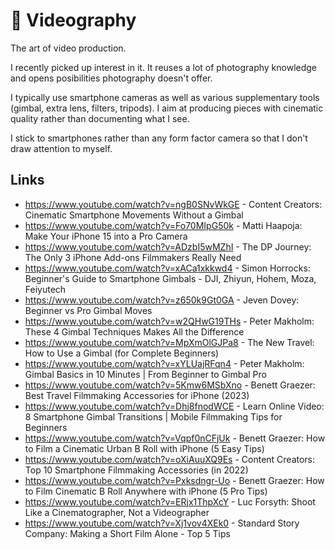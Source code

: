 # 🎥 Videography

The art of video production.

I recently picked up interest in it. It reuses a lot of photography knowledge and opens posibilities photography doesn't offer.

I typically use smartphone cameras as well as various supplementary tools (gimbal, extra lens, filters, tripods). I aim at producing pieces with cinematic quality rather than documenting what I see.

I stick to smartphones rather than any form factor camera so that I don't draw attention to myself.

## Links

- https://www.youtube.com/watch?v=ngB0SNvWkGE - Content Creators: Cinematic Smartphone Movements Without a Gimbal
- https://www.youtube.com/watch?v=Fo70MIpG50k - Matti Haapoja: Make Your iPhone 15 into a Pro Camera
- https://www.youtube.com/watch?v=ADzbI5wMZhI - The DP Journey: The Only 3 iPhone Add-ons Filmmakers Really Need
- https://www.youtube.com/watch?v=xACa1xkkwd4 - Simon Horrocks: Beginner's Guide to Smartphone Gimbals - DJI, Zhiyun, Hohem, Moza, Feiyutech
- https://www.youtube.com/watch?v=z650k9Gt0GA - Jeven Dovey: Beginner vs Pro Gimbal Moves
- https://www.youtube.com/watch?v=w2QHwG19THs - Peter Makholm: These 4 Gimbal Techniques Makes All the Difference
- https://www.youtube.com/watch?v=MpXmOlGJPa8 - The New Travel: How to Use a Gimbal (for Complete Beginners)
- https://www.youtube.com/watch?v=xYLUajRFqn4 - Peter Makholm: Gimbal Basics in 10 Minutes | From Beginner to Gimbal Pro
- https://www.youtube.com/watch?v=5Kmw6MSbXno - Benett Graezer: Best Travel Filmmaking Accessories for iPhone (2023)
- https://www.youtube.com/watch?v=Dhj8fnodWCE - Learn Online Video: 8 Smartphone Gimbal Transitions | Mobile Filmmaking Tips for Beginners
- https://www.youtube.com/watch?v=Vqpf0nCFjUk - Benett Graezer: How to Film a Cinematic Urban B Roll with iPhone (5 Easy Tips)
- https://www.youtube.com/watch?v=oXiAuuXQ9Es - Content Creators: Top 10 Smartphone Filmmaking Accessories (in 2022)
- https://www.youtube.com/watch?v=Pxksdngr-Uo - Benett Graezer: How to Film Cinematic B Roll Anywhere with iPhone (5 Pro Tips)
- https://www.youtube.com/watch?v=ERjx1ThpXcY - Luc Forsyth: Shoot Like a Cinematographer, Not a Videographer
- https://www.youtube.com/watch?v=Xj1vov4XEk0 - Standard Story Company: Making a Short Film Alone - Top 5 Tips
